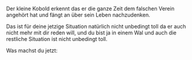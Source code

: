 Der kleine Kobold erkennt das er die ganze Zeit dem falschen Verein angehört hat und fängt an über sein
Leben nachzudenken. 

Das ist für deine jetzige Situation natürlich nicht unbedingt toll da er auch nicht mehr mit dir reden will,
und du bist ja in einem Wal und auch die restliche Situation ist nicht unbedingt toll. 

Was machst du jetzt:

